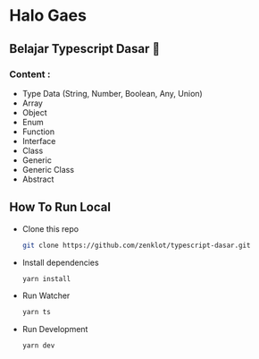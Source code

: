 # Halo Gaes

## Belajar Typescript Dasar 👏
### Content :
- Type Data (String, Number, Boolean, Any, Union)
- Array
- Object
- Enum
- Function
- Interface
- Class
- Generic
- Generic Class
- Abstract

## How To Run Local

- Clone this repo
  ```sh
  git clone https://github.com/zenklot/typescript-dasar.git
  ```
- Install dependencies
  ```sh
  yarn install
  ```
- Run Watcher
  ```sh
  yarn ts
  ```
- Run Development
  ```sh
  yarn dev
  ```